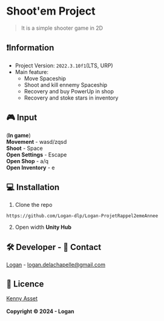 # Shoot'em Project
> It is a simple shooter game in 2D
## ❗Information
* Project Version: `2022.3.10f1`(LTS, URP)
* Main feature:
    * Move Spaceship
    * Shoot and kill ennemy Spaceship
    * Recovery and buy PowerUp in shop
    * Recovery and stoke stars in inventory
## 🎮 Input
(**In game**) <br>
**Movement** - wasd/zqsd <br>
**Shoot** - Space <br>
**Open Settings** - Escape <br>
**Open Shop** - a/q <br>
**Open Inventory** - e <br>
## 💻 Installation
1. Clone the repo
```
https://github.com/Logan-dlp/Logan-ProjetRappel2emeAnnee
```
2. Open width **Unity Hub**
## 🛠️ Developer - 📌 Contact
[Logan](https://github.com/Logan-dlp) - logan.delachapelle@gmail.com
## 📄 Licence
[Kenny Asset](https://www.kenney.nl/assets) 
<br>
<br>
**Copyright © 2024 - Logan**


